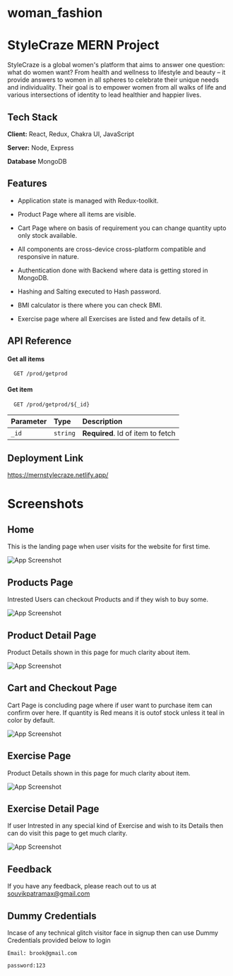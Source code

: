 # woman_fashion

# StyleCraze MERN Project

StyleCraze is a global women's platform that aims to answer one question: what do women want? From health and wellness to lifestyle and beauty – it provide answers to women in all spheres to celebrate their unique needs and individuality. Their goal is to empower women from all walks of life and various intersections of identity to lead healthier and happier lives.


## Tech Stack

**Client:** React, Redux, Chakra UI, JavaScript

**Server:** Node, Express

**Database** MongoDB


## Features 

- Application state is managed with Redux-toolkit.

- Product Page where all items are visible.

- Cart Page where on basis of requirement you can change quantity upto only stock available.

- All components are cross-device cross-platform compatible and responsive in nature.

- Authentication done with Backend where data is getting stored in MongoDB.

- Hashing and Salting executed to Hash password.

- BMI calculator is there where you can check BMI.

- Exercise page where all Exercises are listed and few details of it.
## API Reference


#### Get all items
```http 
  GET /prod/getprod
```

#### Get item

```http
  GET /prod/getprod/${_id}
```

| Parameter | Type     | Description                       |
| :-------- | :------- | :-------------------------------- |
| `_id`      | `string` | **Required**. Id of item to fetch |



## Deployment Link

https://mernstylecraze.netlify.app/


# Screenshots

## Home
This is the landing page when user visits for the website for first time.

![App Screenshot](https://i.postimg.cc/nhTCzYhd/Web-capture-7-2-2023-2437-mernstylecraze-netlify-app.jpg)

## Products Page
Intrested Users can checkout Products and if they wish to buy some. 

![App Screenshot](https://i.postimg.cc/KzMs6fhW/Web-capture-10-2-2023-203034-mernstylecraze-netlify-app.jpg)

## Product Detail Page
Product Details shown in this page for much clarity about item.

![App Screenshot](https://i.postimg.cc/J42ZXLkb/Web-capture-10-2-2023-203315-mernstylecraze-netlify-app.jpg)

## Cart and Checkout Page
Cart Page is concluding page where if user want to purchase item can confirm over here.
If quantity is Red means it is outof stock unless it teal in color by default.

![App Screenshot](https://i.postimg.cc/qvCrJsr8/Web-capture-10-2-2023-204046-mernstylecraze-netlify-app.jpg)


## Exercise Page
Product Details shown in this page for much clarity about item.

![App Screenshot](https://i.postimg.cc/Vvc1p5pj/Web-capture-10-2-2023-203642-mernstylecraze-netlify-app.jpg)

## Exercise Detail Page
If user Intrested in any special kind of Exercise and wish to its Details then can do visit this page to get much clarity.

![App Screenshot](https://i.postimg.cc/YqWYQPfZ/Web-capture-10-2-2023-20388-mernstylecraze-netlify-app.jpg)


## Feedback

If you have any feedback, please reach out to us at souvikpatramax@gmail.com


## Dummy Credentials
Incase of any technical glitch visitor face in signup then can use Dummy Credentials provided below to login
```
Email: brook@gmail.com

password:123
``` 